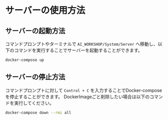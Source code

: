 # サーバーの使用方法

## サーバーの起動方法

コマンドプロンプトやターミナルで `AI_WORKSHOP/System/Server` へ移動し、以下のコマンドを実行することでサーバーを起動することができます。

```bash
docker-compose up
```

## サーバーの停止方法
コマンドプロンプトに対して `Control + C` を入力することでDocker-composeを停止することができます。
DockerImageごと削除したい場合は以下のコマンドを実行してください。

```bash
docker-compose down --rmi all
```